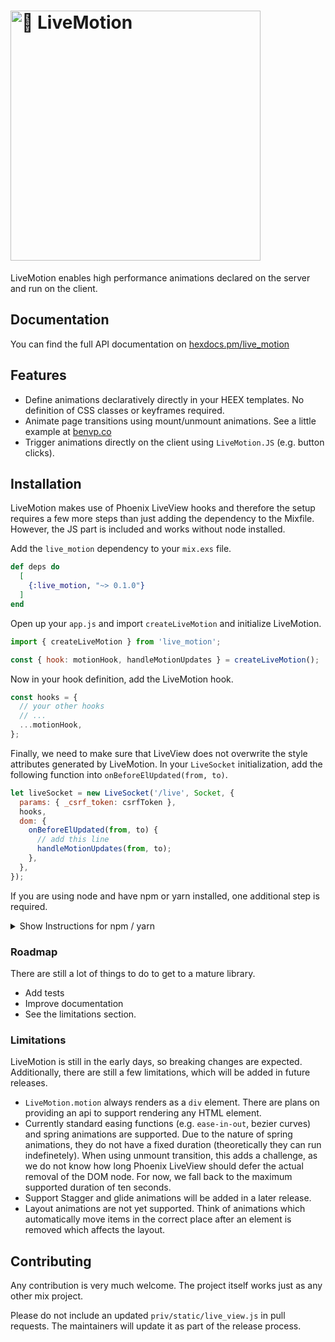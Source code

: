 <h1><img src="https://github.com/benvp/live_motion/raw/main/static/images/logo.png" alt="🍿 LiveMotion" width="400"></h1>

LiveMotion enables high performance animations declared on the server and run on the client.

## Documentation

You can find the full API documentation on [hexdocs.pm/live_motion](https://hexdocs.pm/live_motion/LiveMotion.html)

## Features

- Define animations declaratively directly in your HEEX templates. No definition of CSS
  classes or keyframes required.
- Animate page transitions using mount/unmount animations. See a little example
  at [benvp.co](https://benvp.co)
- Trigger animations directly on the client using `LiveMotion.JS` (e.g. button clicks).

## Installation

LiveMotion makes use of Phoenix LiveView hooks and therefore the setup requires a few more steps than just adding the dependency to the Mixfile. However, the JS part is included and works without node installed.

Add the `live_motion` dependency to your `mix.exs` file.

```elixir
def deps do
  [
    {:live_motion, "~> 0.1.0"}
  ]
end
```

Open up your `app.js` and import `createLiveMotion` and initialize LiveMotion.

```js
import { createLiveMotion } from 'live_motion';

const { hook: motionHook, handleMotionUpdates } = createLiveMotion();
```

Now in your hook definition, add the LiveMotion hook.

```js
const hooks = {
  // your other hooks
  // ...
  ...motionHook,
};
```

Finally, we need to make sure that LiveView does not overwrite the style attributes generated by LiveMotion. In your `LiveSocket` initialization, add the following function into `onBeforeElUpdated(from, to)`.

```js
let liveSocket = new LiveSocket('/live', Socket, {
  params: { _csrf_token: csrfToken },
  hooks,
  dom: {
    onBeforeElUpdated(from, to) {
      // add this line
      handleMotionUpdates(from, to);
    },
  },
});
```

If you are using node and have npm or yarn installed, one additional step is required.

<details>
  <summary>Show Instructions for npm / yarn</summary>

We need to add the JS part as a dependency to our package.json file. Add this to your package.json
file.

```json
{
  "dependencies": {
    "live_motion": "file:../deps/live_motion"
  }
}
```

Don't forget to run `npm install` or `yarn` afterwards.
</details>

### Roadmap

There are still a lot of things to do to get to a mature library.

- Add tests
- Improve documentation
- See the limitations section.

### Limitations

LiveMotion is still in the early days, so breaking changes are expected. Additionally, there
are still a few limitations, which will be added in future releases.

- `LiveMotion.motion` always renders as a `div` element. There are plans on providing
  an api to support rendering any HTML element.
- Currently standard easing functions (e.g. `ease-in-out`, bezier curves) and spring
  animations are supported. Due to the nature of spring animations, they do not have
  a fixed duration (theoretically they can run indefinetely). When using unmount transition,
  this adds a challenge, as we do not know how long Phoenix LiveView should defer the actual
  removal of the DOM node. For now, we fall back to the maximum supported duration of ten seconds.
- Support Stagger and glide animations will be added in a later release.
- Layout animations are not yet supported. Think of animations which automatically move
  items in the correct place after an element is removed which affects the layout.

## Contributing

Any contribution is very much welcome. The project itself works just as any other mix project.

Please do not include an updated `priv/static/live_view.js` in pull requests. The maintainers will update it as part of the release process.
